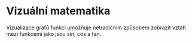 # Vizuální matematika

Vizualizace grafů funkcí umožňuje netradičním způsobem zobrazit vztah mezi funkcemi jako jsou sin, cos a tan.
